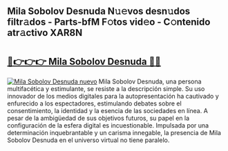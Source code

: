 ## Mila Sobolov Desnuda N𝚞𝚎vos desn𝚞dos filtr𝚊dos - Parts-bfM F𝚘tos vid𝚎o - C𝚘ntenido atr𝚊ctivo XAR8N

# <h2><a href="http://mb24d4.tromn.icu/?c=Mila+Sobolov+Desnuda">🔗👉👉👉 Mila Sobolov Desnuda 🔗🔗</a></h2>

[![Mila Sobolov Desnuda nuevo](https://i.imgur.com/pEAQMta.gif)](http://mb24d4.tromn.icu/?c=Mila+Sobolov+Desnuda)
Mila Sobolov Desnuda, una persona multifacética y estimulante, se resiste a la descripción simple. Su uso innovador de los medios digitales para la autopresentación ha cautivado y enfurecido a los espectadores, estimulando debates sobre el consentimiento, la identidad y la esencia de las sociedades en línea. A pesar de la ambigüedad de sus objetivos futuros, su papel en la configuración de la esfera digital es incuestionable. Impulsada por una determinación inquebrantable y un carisma innegable, la presencia de Mila Sobolov Desnuda en el universo virtual no tiene paralelo.
